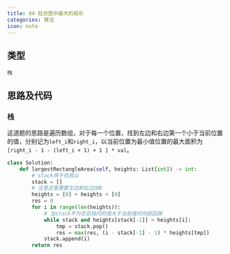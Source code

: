 ```yaml
---
title: 84 柱状图中最大的矩形
categories: 算法
icon: note
---
```


## 类型

`栈`

## 思路及代码

### 栈

这道题的思路是遍历数组，对于每一个位置，找到左边和右边第一个小于当前位置的值，分别记为`left_i`和`right_i`，以当前位置为最小值位置的最大面积为`[right_i - 1 - (left_i + 1) + 1 ] * val`。


```python
class Solution:
    def largestRectangleArea(self, heights: List[int]) -> int:
        # stack用于存放以
        stack = []
        # 注意这里需要左边和右边加0
        heights = [0] + heights + [0]
        res = 0
        for i in range(len(heights)):
            # 当stack不为空且栈内的值大于当前值时向前回溯
            while stack and heights[stack[-1]] > heights[i]:
                tmp = stack.pop()
                res = max(res, (i - stack[-1] - 1) * heights[tmp])
            stack.append(i)
        return res
```
